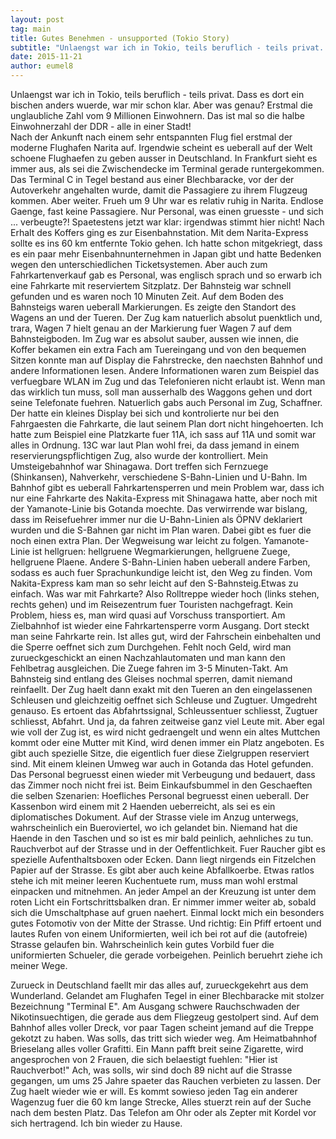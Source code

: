 ```yaml
---
layout: post
tag: main
title: Gutes Benehmen - unsupported (Tokio Story)
subtitle: "Unlaengst war ich in Tokio, teils beruflich - teils privat. Dass es dort ein bischen anders wuerde, war mir schon klar. Aber was genau? Erstmal die unglaubliche Zahl vom 9 Millionen Einwohnern. Das ist mal so die halbe Einwohnerzahl der DDR - alle in&hellip;"
date: 2015-11-21
author: eumel8
---
```


Unlaengst war ich in Tokio, teils beruflich - teils privat. Dass es dort ein bischen anders wuerde, war mir schon klar. Aber was genau?
Erstmal die unglaubliche Zahl vom 9 Millionen Einwohnern. Das ist mal so die halbe Einwohnerzahl der DDR - alle in einer Stadt!
<br/>
Nach der Ankunft nach einem sehr entspannten Flug fiel erstmal der moderne Flughafen Narita auf. Irgendwie scheint es ueberall auf der Welt schoene Flughaefen zu geben ausser in Deutschland. In Frankfurt sieht es immer aus, als sei die Zwischendecke im Terminal gerade runtergekommen. Das Terminal C in Tegel bestand aus einer Blechbaracke, vor der der Autoverkehr angehalten wurde, damit die Passagiere zu ihrem Flugzeug kommen. Aber weiter. Frueh um 9 Uhr war es relativ ruhig in Narita. Endlose Gaenge, fast keine Passagiere. Nur Personal, was einen gruesste - und sich ... verbeugte?! Spaetestens jetzt war klar: irgendwas stimmt hier nicht! 
Nach Erhalt des Koffers ging es zur Eisenbahnstation. Mit dem Narita-Express sollte es ins 60 km entfernte Tokio gehen. Ich hatte schon mitgekriegt, dass es ein paar mehr Eisenbahnunternehmen in Japan gibt und hatte Bedenken wegen den unterschiedlichen Ticketsystemen. Aber auch zum Fahrkartenverkauf gab es Personal, was englisch sprach und so erwarb ich eine Fahrkarte mit reserviertem Sitzplatz. Der Bahnsteig war schnell gefunden und es waren noch 10 Minuten Zeit. Auf dem Boden des Bahnsteigs waren ueberall Markierungen. Es zeigte den Standort des Wagens an und der Tueren. Der Zug kam natuerlich absolut puenktlich und, trara, Wagen 7 hielt genau an der Markierung fuer Wagen 7 auf dem Bahnsteigboden. Im Zug war es absolut sauber, aussen wie innen, die Koffer bekamen ein extra Fach am Tuereingang und von den bequemen Sitzen konnte man auf Display die Fahrstrecke, den naechsten Bahnhof und andere Informationen lesen. Andere Informationen waren zum Beispiel das verfuegbare WLAN im Zug und das Telefonieren nicht erlaubt ist. Wenn man das wirklich tun muss, soll man ausserhalb des Waggons gehen und dort seine Telefonate fuehren. Natuerlich gabs auch Personal im Zug, Schaffner. Der hatte ein kleines Display bei sich und kontrolierte nur bei den Fahrgaesten die Fahrkarte, die laut seinem Plan dort nicht hingehoerten. Ich hatte zum Beispiel eine Platzkarte fuer 11A, ich sass auf 11A und somit war alles in Ordnung. 13C war laut Plan wohl frei, da dass jemand in einem reservierungspflichtigen Zug, also wurde der kontrolliert. Mein Umsteigebahnhof war Shinagawa. Dort treffen sich Fernzuege (Shinkansen), Nahverkehr, verschiedene S-Bahn-Linien und U-Bahn. Im Bahnhof gibt es ueberall Fahrkartensperren und mein Problem war, dass ich nur eine Fahrkarte des Nakita-Express mit Shinagawa hatte, aber noch mit der Yamanote-Linie bis Gotanda moechte. Das verwirrende war bislang, dass im Reisefuehrer immer nur die U-Bahn-Linien als ÖPNV deklariert wurden und die S-Bahnen gar nicht im Plan waren. Dabei gibt es fuer die noch einen extra Plan. Der Wegweisung war leicht zu folgen. Yamanote-Linie ist hellgruen: hellgruene Wegmarkierungen, hellgruene Zuege, hellgruene Plaene. Andere S-Bahn-Linien haben ueberall andere Farben, sodass es auch fuer Sprachunkundige leicht ist, den Weg zu finden. Vom Nakita-Express kam man so sehr leicht auf den S-Bahnsteig.Etwas zu einfach. Was war mit Fahrkarte? Also Rolltreppe wieder hoch (links stehen, rechts gehen) und im Reisezentrum fuer Touristen nachgefragt. Kein Problem, hiess es, man wird quasi auf Vorschuss transportiert. Am Zielbahnhof ist wieder eine Fahrkartensperre vorm Ausgang. Dort steckt man seine Fahrkarte rein. Ist alles gut, wird der Fahrschein einbehalten und die Sperre oeffnet sich zum Durchgehen. Fehlt noch Geld, wird man zurueckgeschickt an einen Nachzahlautomaten und man kann den Fehlbetrag ausgleichen. Die Zuege fahren im 3-5 Minuten-Takt. Am Bahnsteig sind entlang des Gleises nochmal sperren, damit niemand reinfaellt. Der Zug haelt dann exakt mit den Tueren an den eingelassenen Schleusen und gleichzeitig oeffnet sich Schleuse und Zugtuer. Umgedreht genauso. Es ertoent das Abfahrtssignal, Schleussentuer schliesst, Zugtuer schliesst, Abfahrt.
Und ja, da fahren zeitweise ganz viel Leute mit. Aber egal wie voll der Zug ist, es wird nicht gedraengelt und wenn ein altes Muttchen kommt oder eine Mutter mit Kind, wird denen immer ein Platz angeboten. Es gibt auch spezielle Sitze, die eigentlich fuer diese Zielgruppen reserviert sind.
Mit einem kleinen Umweg war auch in Gotanda das Hotel gefunden. Das Personal begruesst einen wieder mit Verbeugung und bedauert, dass das Zimmer noch nicht frei ist. Beim Einkaufsbummel in den Geschaeften die selben Szenarien: Hoefliches Personal begruesst einen ueberall. Der Kassenbon wird einem mit 2 Haenden ueberreicht, als sei es ein diplomatisches Dokument. Auf der Strasse viele im Anzug unterwegs, wahrscheinlich ein Bueroviertel, wo ich gelandet bin. Niemand hat die Haende in den Taschen und so ist es mir bald peinlich, aehnliches zu tun. Rauchverbot auf der Strasse und in der Oeffentlichkeit. Fuer Raucher gibt es spezielle Aufenthaltsboxen oder Ecken. Dann liegt nirgends ein Fitzelchen Papier auf der Strasse. Es gibt aber auch keine Abfallkoerbe. Etwas ratlos stehe ich mit meiner leeren Kuchentuete rum, muss man wohl erstmal einpacken und mitnehmen. An jeder Ampel an der Kreuzung ist unter dem roten Licht ein Fortschrittsbalken dran. Er nimmer immer weiter ab, sobald sich die Umschaltphase auf gruen naehert. Einmal lockt mich ein besonders gutes Fotomotiv von der Mitte der Strasse. Und richtig: Ein Pfiff ertoent und lautes Rufen von einem Uniformierten, weil ich bei rot auf die (autofreie) Strasse gelaufen bin. Wahrscheinlich kein gutes Vorbild fuer die uniformierten Schueler, die gerade vorbeigehen. Peinlich beruehrt ziehe ich meiner Wege.

Zurueck in Deutschland faellt mir das alles auf, zurueckgekehrt aus dem Wunderland. Gelandet am Flughafen Tegel in einer Blechbaracke mit stolzer Bezeichnung "Terminal E". Am Ausgang schwere Rauchschwaden der Nikotinsuechtigen, die gerade aus dem Fliegzeug gestolpert sind. Auf dem Bahnhof alles voller Dreck, vor paar Tagen scheint jemand auf die Treppe gekotzt zu haben. Was solls, das tritt sich wieder weg. Am Heimatbahnhof Brieselang alles voller Grafitti. Ein Mann pafft breit seine Zigarette, wird angesprochen von 2 Frauen, die sich belaestigt fuehlen: "Hier ist Rauchverbot!" Ach, was solls, wir sind doch 89 nicht auf die Strasse gegangen, um ums 25 Jahre spaeter das Rauchen verbieten zu lassen. Der Zug haelt wieder wie er will. Es kommt sowieso jeden Tag ein anderer Wagenzug fuer die 60 km lange Strecke, Alles stuerzt rein auf der Suche nach dem besten Platz. Das Telefon am Ohr oder als Zepter mit Kordel vor sich hertragend. Ich bin wieder zu Hause.

